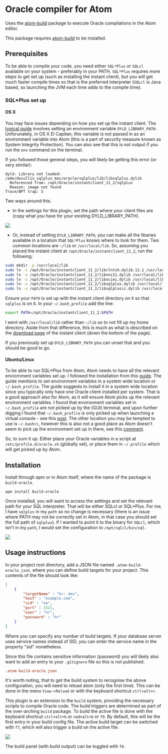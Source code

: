 # Oracle compiler for Atom

Uses the [atom-build](https://atom.io/packages/build) package to execute Oracle compilations in the Atom editor.

This package requires [atom-build](https://atom.io/packages/build) to be installed.

## Prerequisites

To be able to compile your code, you need either `SQL*Plus` or `SQLcl` available on your system - preferably in your PATH. `SQL*Plus` requires more steps to get set up (such as installing the instant client), but you will get much faster compile times so that is the preferred interpreter (`SQLcl` is Java based, so launching the JVM each time adds to the compile time).

### SQL*Plus set up

#### OS X

You may face issues depending on how you set up the instant client. The [typical guide](https://docs.oracle.com/cd/E11882_01/install.112/e38228/inst_task.htm#BABHEBIG) involves setting an environment variable `DYLD_LIBRARY_PATH`. Unforunately, in OS X El Capitan, this variable is not passed in as an environment variable into Atom (this is a part of security measure known as System Integrity Protection). You can also see that this is not output if you run the `env` command on the terminal.

If you followed those general steps, you will likely be getting this error (or very similar):

```
dyld: Library not loaded: /ade/dosulliv_sqlplus_mac/oracle/sqlplus/lib/libsqlplus.dylib
  Referenced from: /opt/Oracle/instantclient_11_2/sqlplus
  Reason: image not found
Trace/BPT trap: 5
```

Two ways around this.

* In the settings for this plugin, set the path where your client files are (copy what you have for your existing DYLD_LIBRARY_PATH).

![](https://cloud.githubusercontent.com/assets/1747643/17292725/1f61b8a2-582f-11e6-940f-b9c7ae7ff42e.png)

* Or, instead of setting `DYLD_LIBRARY_PATH`, you can make all the libaries available in a location that `SQL*Plus` knows where to look for them. Two common locations are `~/lib` or `/usr/local/lib`. So, assuming you placed the instant client at `/opt/Oracle/instantclient_11_2`, run the following:

```bash
sudo mkdir -p /usr/local/lib
sudo ln -s /opt/Oracle/instantclient_11_2/libclntsh.dylib.11.1 /usr/local/lib/libclntsh.dylib.11.1
sudo ln -s /opt/Oracle/instantclient_11_2/libnnz11.dylib /usr/local/lib/libnnz11.dylib
sudo ln -s /opt/Oracle/instantclient_11_2/libociei.dylib /usr/local/lib/libociei.dylib
sudo ln -s /opt/Oracle/instantclient_11_2/libsqlplus.dylib /usr/local/lib/libsqlplus.dylib
sudo ln -s /opt/Oracle/instantclient_11_2/libsqlplusic.dylib /usr/local/lib/libsqlplusic.dylib
```

Ensure your `PATH` is set up with the instant client directory on it so that `sqlplus` is on it. In your `~/.bash_profile` add the line:

```bash
export PATH=/opt/Oracle/instantclient_11_2:$PATH
```

I went with `/usr/local/lib` rather than `~/lib` so to not fill up my home directory. Aside from that difference, this is much as what is described on the [download page](http://www.oracle.com/technetwork/topics/intel-macsoft-096467.html) of the instant client (down the bottom of the page).

If you previously set up `DYLD_LIBRARY_PATH` you can unset that and you should be good to go.

#### Ubuntu/Linux

To be able to run SQL*Plus from Atom, Atom needs to have all the relevant enviornment variables set up. I followed the installation from this [guide](https://help.ubuntu.com/community/Oracle%20Instant%20Client). The guide mentions to set environment variables in a system wide location or `~/.bash_profile`. The guide suggests to install it in a system wide location since you typically only have one Oracle client installed per system. That is a good approach also for Atom, as it will ensure Atom picks up the relevant environment variables. I found that environment variables set in `~/.bash_profile` are not picked up by the (GUI) terminal, and upon further digging I found that `~/.bash_profile` is only picked up when launching a virtual console - see this [post](http://askubuntu.com/questions/121073/why-bash-profile-is-not-getting-sourced-when-opening-a-terminal). The other location you may be tempted to use is `~/.bashrc`, however this is also not a good place as Atom doesn't seem to pick up the environment set up in there, see this [comment](https://github.com/joefitzgerald/go-plus/issues/386#issuecomment-199359955).

So, to sum it up. Either place your Oracle variables in a script at `/etc/profile.d/oracle.sh` (globally set), or place them in `~/.profile` which will get picked up by Atom.

## Installation

Install through apm or in Atom itself, where the name of the package is `build-oracle`.

```
apm install build-oracle
```

Once installed, you will want to access the settings and set the relevant path for your SQL interpreter. That will be either SQLcl or SQL*Plus. For me, I have `sqlplus` in my `path` so no change is necessary (there is an issue where PATH may not be correctly set in Atom, in that case you should set the full path of `sqlplus`). If I wanted to point it to the binary for `SQLcl`, which isn't in my `path`, I would set the configuration to `/opt/sqlcl/bin/sql`.

![](https://cloud.githubusercontent.com/assets/1747643/11413201/79fcaa10-943a-11e5-881f-1715ef163e29.png)

## Usage instructions

In your project root directory, add a JSON file named `.atom-build-oracle.json`, where you can define build targets for your project. This contents of the file should look like:

```json
[
    {
        "targetName" : "hr: dev",
        "host" : "example.com",
        "sid" : "xe",
        "port" : 1521,
        "user" : "hr",
        "password" : "hr"
    }
]
```

Where you can specify any number of build targets.
If your database server uses service names instead of SID, you can enter the service name in the property "sid" nonetheless.

Since this file contains sensitive information (password) you will likely also want to add an entry to your `.gitignore` file so this is not published.

```conf
.atom-build-oracle.json
```

It's worth noting, that to get the build system to recognise the above configuration, you will need to reload atom (only the first time). This can be done in the menu `View->Reload` or with the keyboard shortcut `ctrl+alt+r`.

This plugin is an extension to the `build` system, providing the necessary scripts to compile Oracle code. The build triggers are determined as part of the over-arching `build` package. To build the active file is done with the keyboard shortcut `ctrl+alt+b` or `cmd+alt+b` or `f9`. By default, this will be the first entry in your build config file. The active build target can be switched with `f7`, which will also trigger a build on the active file:

![](https://cloud.githubusercontent.com/assets/1747643/15595301/2eeb787e-2401-11e6-9b89-f138d261c122.png)

The build panel (with build output) can be toggled with `f8`.
